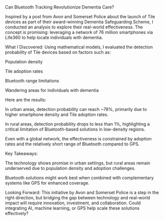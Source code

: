 Can Bluetooth Tracking Revolutionize Dementia Care?

Inspired by a post from Avon and Somerset Police about the launch of Tile devices as part of their award-winning Dementia Safeguarding Scheme, I conducted an analysis to explore their real-world effectiveness. The concept is promising: leveraging a network of 76 million smartphones via Life360 to help locate individuals with dementia.

What I Discovered: Using mathematical models, I evaluated the detection probability of Tile devices based on factors such as:

Population density

Tile adoption rates

Bluetooth range limitations

Wandering areas for individuals with dementia


Here are the results:

In urban areas, detection probability can reach ~78%, primarily due to higher smartphone density and Tile adoption rates.

In rural areas, detection probability drops to less than 1%, highlighting a critical limitation of Bluetooth-based solutions in low-density regions.

Even with a global network, the effectiveness is constrained by adoption rates and the relatively short range of Bluetooth compared to GPS.


Key Takeaways:

The technology shows promise in urban settings, but rural areas remain underserved due to population density and adoption challenges.

Bluetooth solutions might work best when combined with complementary systems like GPS for enhanced coverage.


Looking Forward: This initiative by Avon and Somerset Police is a step in the right direction, but bridging the gap between technology and real-world impact will require innovation, investment, and collaboration. Could integrating AI, machine learning, or GPS help scale these solutions effectively?
